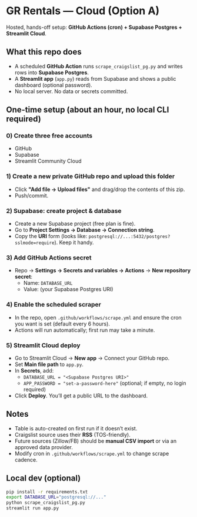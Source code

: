 # GR Rentals — Cloud (Option A)

Hosted, hands-off setup: **GitHub Actions (cron) + Supabase Postgres + Streamlit Cloud**.

## What this repo does
- A scheduled **GitHub Action** runs `scrape_craigslist_pg.py` and writes rows into **Supabase Postgres**.
- A **Streamlit app** (`app.py`) reads from Supabase and shows a public dashboard (optional password).
- No local server. No data or secrets committed.

## One-time setup (about an hour, no local CLI required)

### 0) Create three free accounts
- GitHub
- Supabase
- Streamlit Community Cloud

### 1) Create a new private GitHub repo and upload this folder
- Click **"Add file → Upload files"** and drag/drop the contents of this zip.
- Push/commit.

### 2) Supabase: create project & database
- Create a new Supabase project (free plan is fine).
- Go to **Project Settings → Database → Connection string**.
- Copy the **URI** form (looks like: `postgresql://...:5432/postgres?sslmode=require`). Keep it handy.

### 3) Add GitHub Actions secret
- Repo → **Settings → Secrets and variables → Actions** → **New repository secret**:
  - Name: `DATABASE_URL`
  - Value: (your Supabase Postgres URI)

### 4) Enable the scheduled scraper
- In the repo, open `.github/workflows/scrape.yml` and ensure the cron you want is set (default every 6 hours).
- Actions will run automatically; first run may take a minute.

### 5) Streamlit Cloud deploy
- Go to Streamlit Cloud → **New app** → Connect your GitHub repo.
- Set **Main file path** to `app.py`.
- In **Secrets**, add:
  - `DATABASE_URL = "<Supabase Postgres URI>"`
  - `APP_PASSWORD = "set-a-password-here"` (optional; if empty, no login required)
- Click **Deploy**. You’ll get a public URL to the dashboard.

## Notes
- Table is auto-created on first run if it doesn’t exist.
- Craigslist source uses their **RSS** (TOS-friendly).
- Future sources (Zillow/FB) should be **manual CSV import** or via an approved data provider.
- Modify cron in `.github/workflows/scrape.yml` to change scrape cadence.

## Local dev (optional)
```bash
pip install -r requirements.txt
export DATABASE_URL="postgresql://..."
python scrape_craigslist_pg.py
streamlit run app.py
```
